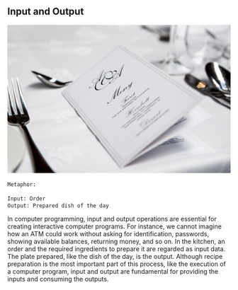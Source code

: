 ## Input and Output

![](../assets/pexels-photo-313700s.jpeg)

~~~~~~~~
Metaphor:

Input: Order
Output: Prepared dish of the day
~~~~~~~~

In computer programming, input and output operations are essential for creating interactive computer programs. For instance, we cannot imagine how an ATM could work without asking for identification, passwords, showing available balances, returning money, and so on. In the kitchen, an order and the required ingredients to prepare it are regarded as input data. The plate prepared, like the dish of the day, is the output. Although recipe preparation is the most important part of this process, like the execution of a computer program, input and output are fundamental for providing the inputs and consuming the outputs.

